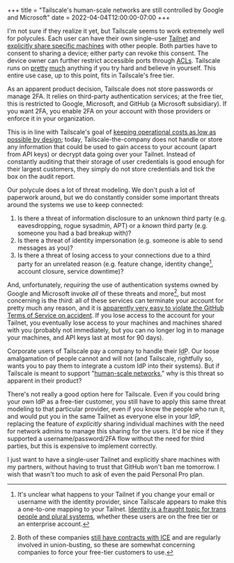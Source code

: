 +++
title = "Tailscale's human-scale networks are still controlled by Google and Microsoft"
date = 2022-04-04T12:00:00-07:00
+++

I'm not sure if they realize it yet, but Tailscale seems to work extremely well for polycules. Each user can have their own single-user [Tailnet][tailnet] and [explicitly share specific machines][sharing] with other people. Both parties have to consent to sharing a device; either party can revoke this consent. The device owner can further restrict accessible ports through [ACLs][acls]. Tailscale runs on [pretty][netbsd] [much][illumos] anything if you try hard and believe in yourself. This entire use case, up to this point, fits in Tailscale's free tier.

As an apparent product decision, Tailscale does not store passwords or manage 2FA. It relies on third-party authentication services; at the free tier, this is restricted to Google, Microsoft, and GitHub (a Microsoft subsidiary). If you want 2FA, you enable 2FA on your account with those providers or enforce it in your organization.

This is in line with Tailscale's goal of [keeping operational costs as low as possible by design][free]; today, Tailscale-the-company does not handle or store any information that could be used to gain access to your account (apart from API keys) or decrypt data going over your Tailnet. Instead of constantly auditing that their storage of user credentials is good enough for their largest customers, they simply do not store credentials and tick the box on the audit report.

Our polycule does a lot of threat modeling. We don't push a lot of paperwork around, but we do constantly consider some important threats around the systems we use to keep connected:

1. Is there a threat of information disclosure to an unknown third party (e.g. eavesdropping, rogue sysadmin, APT) or a _known_ third party (e.g. someone you had a bad breakup with)?
2. Is there a threat of identity impersonation (e.g. someone is able to send messages as you)?
3. Is there a threat of losing access to your connections due to a third party for an unrelated reason (e.g. feature change, identity change[^fn-username], account closure, service downtime)?

And, unfortunately, _requiring_ the use of authentication systems owned by Google and Microsoft invoke _all_ of these threats and more[^fn-ice], but most concerning is the third: all of these services can terminate your account for pretty much any reason, and it is [apparently very easy to violate the GitHub Terms of Service on accident][e98e]. If you lose access to the account for your Tailnet, you eventually lose access to your machines and machines shared with you (probably not immediately, but you can no longer log in to manage your machines, and API keys last at most for 90 days).

Corporate users of Tailscale pay a company to handle their <abbr title="identity provider">IdP</abbr>. Our loose amalgamation of people cannot and will not (and Tailscale, rightfully so, wants you to pay them to integrate a custom IdP into their systems). But if Tailscale is meant to support "[human-scale networks][ts-about]," why is this threat so apparent in their product?

There's not really a good option here for Tailscale. Even if you could bring your own IdP as a free-tier customer, you still have to apply this same threat modeling to that particular provider, even if you know the people who run it, and would put you in the same Tailnet as everyone else in your IdP, replacing the feature of _explicitly_ sharing individual machines with the need for network admins to manage this sharing for the users. It'd be nice if they supported a username/password/2FA flow without the need for third parties, but this is expensive to implement correctly.

I just want to have a single-user Tailnet and explicitly share machines with my partners, without having to trust that GitHub won't ban me tomorrow. I wish that wasn't too much to ask of even the paid Personal Pro plan.

[tailnet]: https://tailscale.com/kb/1136/tailnet/
[sharing]: https://tailscale.com/kb/1084/sharing/
[acls]: https://tailscale.com/kb/1018/acls/
[netbsd]: https://artemis.sh/2022/02/16/tailscale-on-netbsd-proof-of-concept.html
[illumos]: https://blog.shalman.org/tailscale-for-illumos/
[free]: https://tailscale.com/blog/free-plan/
[e98e]: /blog/everything-that-lives-is-designed-to-end/
[ts-about]: https://tailscale.com/company/

[^fn-username]: It's unclear what happens to your Tailnet if you change your email or username with the identity provider, since Tailscale appears to make this a one-to-one mapping to your Tailnet. [Identity is a fraught topic for trans people and plural systems](https://christine.website/blog/identity-model-software-2021-01-31), whether these users are on the free tier or an enterprise account.

[//]: #

[^fn-ice]: Both of these companies [still have contracts with ICE](https://www.businessinsider.com/google-amazon-microsoft-ice-cbp-third-party-contracts-cloud-2021-10) and are regularly involved in union-busting, so these are somewhat concerning companies to force your free-tier customers to use.
